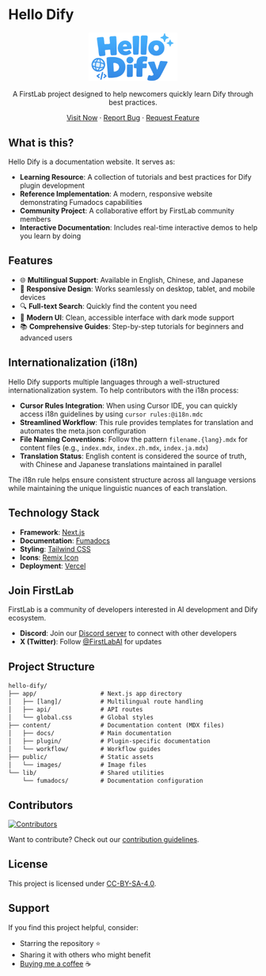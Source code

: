 # Hello Dify

<p align="center">
  <img src="./public/images/hello-dify.png" alt="Hello Dify Logo" width="180" />
</p>

<p align="center">
  A FirstLab project designed to help newcomers quickly learn Dify through best practices.
</p>

<p align="center">
  <a href="https://hellodify.com">Visit Now</a>
  ·
  <a href="https://github.com/stvlynn/hello-dify/issues">Report Bug</a>
  ·
  <a href="https://github.com/stvlynn/hello-dify/issues">Request Feature</a>
</p>

## What is this?

Hello Dify is a documentation website. It serves as:

- **Learning Resource**: A collection of tutorials and best practices for Dify plugin development
- **Reference Implementation**: A modern, responsive website demonstrating Fumadocs capabilities
- **Community Project**: A collaborative effort by FirstLab community members
- **Interactive Documentation**: Includes real-time interactive demos to help you learn by doing

## Features

- 🌐 **Multilingual Support**: Available in English, Chinese, and Japanese
- 📱 **Responsive Design**: Works seamlessly on desktop, tablet, and mobile devices
- 🔍 **Full-text Search**: Quickly find the content you need
- 🎨 **Modern UI**: Clean, accessible interface with dark mode support
- 📚 **Comprehensive Guides**: Step-by-step tutorials for beginners and advanced users

## Internationalization (i18n)

Hello Dify supports multiple languages through a well-structured internationalization system. To help contributors with the i18n process:

- **Cursor Rules Integration**: When using Cursor IDE, you can quickly access i18n guidelines by using `cursor rules:@i18n.mdc`
- **Streamlined Workflow**: This rule provides templates for translation and automates the meta.json configuration
- **File Naming Conventions**: Follow the pattern `filename.{lang}.mdx` for content files (e.g., `index.mdx`, `index.zh.mdx`, `index.ja.mdx`)
- **Translation Status**: English content is considered the source of truth, with Chinese and Japanese translations maintained in parallel

The i18n rule helps ensure consistent structure across all language versions while maintaining the unique linguistic nuances of each translation.

## Technology Stack

- **Framework**: [Next.js](https://nextjs.org/)
- **Documentation**: [Fumadocs](https://fumadocs.vercel.app/)
- **Styling**: [Tailwind CSS](https://tailwindcss.com/)
- **Icons**: [Remix Icon](https://remixicon.com/)
- **Deployment**: [Vercel](https://vercel.com/)

## Join FirstLab

FirstLab is a community of developers interested in AI development and Dify ecosystem.

- **Discord**: Join our [Discord server](https://discord.gg/drd3HnTv) to connect with other developers
- **X (Twitter)**: Follow [@FirstLabAI](https://twitter.com/FirstLabAI) for updates

## Project Structure

```
hello-dify/
├── app/                  # Next.js app directory
│   ├── [lang]/           # Multilingual route handling
│   ├── api/              # API routes
│   └── global.css        # Global styles
├── content/              # Documentation content (MDX files)
│   ├── docs/             # Main documentation
│   ├── plugin/           # Plugin-specific documentation
│   └── workflow/         # Workflow guides
├── public/               # Static assets
│   └── images/           # Image files
└── lib/                  # Shared utilities
    └── fumadocs/         # Documentation configuration
```

## Contributors

[![Contributors](https://contrib.rocks/image?repo=stvlynn/hello-dify)](https://github.com/stvlynn/hello-dify/graphs/contributors)

Want to contribute? Check out our [contribution guidelines](CONTRIBUTING.md).

## License

This project is licensed under [CC-BY-SA-4.0](./LICENSE).

## Support

If you find this project helpful, consider:

- Starring the repository ⭐
- Sharing it with others who might benefit
- [Buying me a coffee](https://www.buymeacoffee.com/stvlynn) ☕